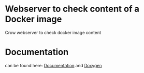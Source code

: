 <!-- DOCTOC SKIP -->

# Webserver to check content of a Docker image

Crow webserver to check docker image content

# Documentation

can be found here: <a href="./Documentation/">Documentation</a> and <a href="./Documentation/doxygen">Doxygen</a>
